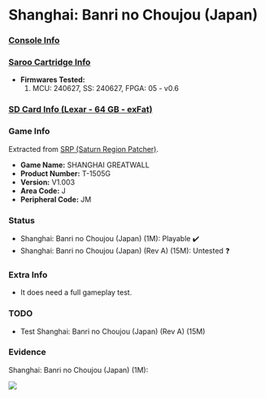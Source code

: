 # Shanghai: Banri no Choujou (Japan)

### [Console Info](../../../../../Info/Consoles/VA13/README.md)

### [Saroo Cartridge Info](../../../../../Info/Cartridges/GuangzhouSanStarOnlineShop/1.6/README.md)

- <b>Firmwares Tested:</b>
  1. MCU: 240627, SS: 240627, FPGA: 05 - v0.6

### [SD Card Info (Lexar - 64 GB - exFat)](../../../../../Info/SdCards/Lexar/64GB/exfat/README.md)

### Game Info

Extracted from [SRP (Saturn Region Patcher)](https://segaxtreme.net/resources/saturn-region-patcher.81/download).

- <b>Game Name:</b> SHANGHAI GREATWALL
- <b>Product Number:</b> T-1505G
- <b>Version:</b> V1.003
- <b>Area Code:</b> J
- <b>Peripheral Code:</b> JM

### Status

- Shanghai: Banri no Choujou (Japan) (1M): Playable :heavy_check_mark:
- Shanghai: Banri no Choujou (Japan) (Rev A) (15M): Untested :question:

### Extra Info

- It does need a full gameplay test.

### TODO

- Test Shanghai: Banri no Choujou (Japan) (Rev A) (15M)

### Evidence

Shanghai: Banri no Choujou (Japan) (1M):

[![](https://img.youtube.com/vi/OFVIbo3Spe4/0.jpg)](https://www.youtube.com/watch?v=OFVIbo3Spe4)
